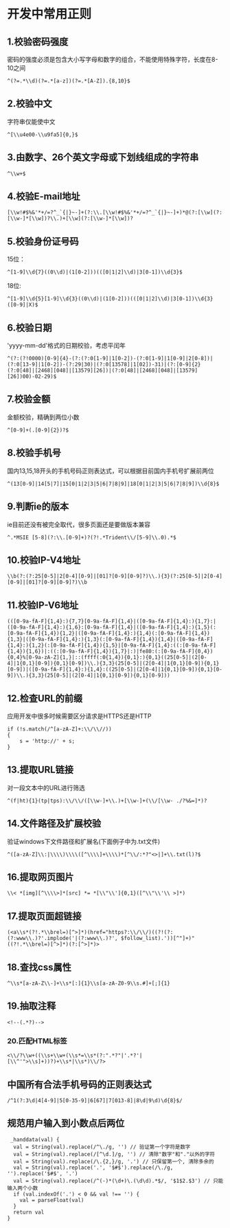# 开发中常用正则

## 1.校验密码强度
密码的强度必须是包含大小写字母和数字的组合，不能使用特殊字符，长度在8-10之间
```
^(?=.*\\d)(?=.*[a-z])(?=.*[A-Z]).{8,10}$
```

## 2.校验中文
字符串仅能使中文
```
^[\\u4e00-\\u9fa5]{0,}$
```

## 3.由数字、26个英文字母或下划线组成的字符串
```
^\\w+$
```

## 4.校验E-mail地址
```
[\\w!#$%&'*+/=?^_`{|}~-]+(?:\\.[\\w!#$%&'*+/=?^_`{|}~-]+)*@(?:[\\w](?:[\\w-]*[\\w])?\\.)+[\\w](?:[\\w-]*[\\w])?
```

## 5.校验身份证号码
15位：
```
^[1-9]\\d{7}((0\\d)|(1[0-2]))(([0|1|2]\\d)|3[0-1])\\d{3}$
```

18位:
```
^[1-9]\\d{5}[1-9]\\d{3}((0\\d)|(1[0-2]))(([0|1|2]\\d)|3[0-1])\\d{3}([0-9]|X)$
```

## 6.校验日期
'yyyy-mm-dd'格式的日期校验，考虑平闰年
```
^(?:(?!0000)[0-9]{4}-(?:(?:0[1-9]|1[0-2])-(?:0[1-9]|1[0-9]|2[0-8])|(?:0[13-9]|1[0-2])-(?:29|30)|(?:0[13578]|1[02])-31)|(?:[0-9]{2}(?:0[48]|[2468][048]|[13579][26])|(?:0[48]|[2468][048]|[13579][26])00)-02-29)$
```

## 7.校验金额
金额校验，精确到两位小数
```
^[0-9]+(.[0-9]{2})?$
```

## 8.校验手机号
国内13,15,18开头的手机号码正则表达式，可以根据目前国内手机号扩展前两位
```
^(13[0-9]|14[5|7]|15[0|1|2|3|5|6|7|8|9]|18[0|1|2|3|5|6|7|8|9])\\d{8}$
```

## 9.判断ie的版本
ie目前还没有被完全取代，很多页面还是要做版本兼容
```
^.*MSIE [5-8](?:\\.[0-9]+)?(?!.*Trident\\/[5-9]\\.0).*$
```

## 10.校验IP-V4地址
```
\\b(?:(?:25[0-5]|2[0-4][0-9]|[01]?[0-9][0-9]?)\\.){3}(?:25[0-5]|2[0-4][0-9]|[01]?[0-9][0-9]?)\\b
```

## 11.校验IP-V6地址
```
(([0-9a-fA-F]{1,4}:){7,7}[0-9a-fA-F]{1,4}|([0-9a-fA-F]{1,4}:){1,7}:|([0-9a-fA-F]{1,4}:){1,6}:[0-9a-fA-F]{1,4}|([0-9a-fA-F]{1,4}:){1,5}(:[0-9a-fA-F]{1,4}){1,2}|([0-9a-fA-F]{1,4}:){1,4}(:[0-9a-fA-F]{1,4}){1,3}|([0-9a-fA-F]{1,4}:){1,3}(:[0-9a-fA-F]{1,4}){1,4}|([0-9a-fA-F]{1,4}:){1,2}(:[0-9a-fA-F]{1,4}){1,5}|[0-9a-fA-F]{1,4}:((:[0-9a-fA-F]{1,4}){1,6})|:((:[0-9a-fA-F]{1,4}){1,7}|:)|fe80:(:[0-9a-fA-F]{0,4}){0,4}%[0-9a-zA-Z]{1,}|::(ffff(:0{1,4}){0,1}:){0,1}((25[0-5]|(2[0-4]|1{0,1}[0-9]){0,1}[0-9])\\.){3,3}(25[0-5]|(2[0-4]|1{0,1}[0-9]){0,1}[0-9])|([0-9a-fA-F]{1,4}:){1,4}:((25[0-5]|(2[0-4]|1{0,1}[0-9]){0,1}[0-9])\\.){3,3}(25[0-5]|(2[0-4]|1{0,1}[0-9]){0,1}[0-9]))
```

## 12.检查URL的前缀
应用开发中很多时候需要区分请求是HTTPS还是HTTP
```
if (!s.match(/^[a-zA-Z]+:\\/\\//))
{
    s = 'http://' + s;
}
```

## 13.提取URL链接
对一段文本中的URL进行筛选
```
^(f|ht){1}(tp|tps):\\/\\/([\\w-]+\\.)+[\\w-]+(\\/[\\w- ./?%&=]*)?
```

## 14.文件路径及扩展校验
验证windows下文件路径和扩展名(下面例子中为.txt文件)
```
^([a-zA-Z]\\:|\\\\)\\\\([^\\\\]+\\\\)*[^\\/:*?"<>|]+\\.txt(l)?$
```

## 16.提取网页图片
```
\\< *[img][^\\\\>]*[src] *= *[\\"\\']{0,1}([^\\"\\'\\ >]*)
```

## 17.提取页面超链接
```
(<a\\s*(?!.*\\brel=)[^>]*)(href="https?:\\/\\/)((?!(?:(?:www\\.)?'.implode('|(?:www\\.)?', $follow_list).'))[^"]+)"((?!.*\\brel=)[^>]*)(?:[^>]*)>
```

## 18.查找css属性
```
^\\s*[a-zA-Z\\-]+\\s*[:]{1}\\s[a-zA-Z0-9\\s.#]+[;]{1}
```

## 19.抽取注释
```
<!--(.*?)-->
```

### 20.匹配HTML标签
```
<\\/?\\w+((\\s+\\w+(\\s*=\\s*(?:".*?"|'.*?'|[\\^'">\\s]+))?)+\\s*|\\s*)\\/?>
```
## 中国所有合法手机号码的正则表达式
```
/^1(?:3\d|4[4-9]|5[0-35-9]|6[67]|7[013-8]|8\d|9\d)\d{8}$/
```

## 规范用户输入到小数点后两位
```
 _handdata(val) {
  val = String(val).replace(/^\./g, '') // 验证第一个字符是数字
  val = String(val).replace(/[^\d.]/g, '') // 清除"数字"和"."以外的字符
  val = String(val).replace(/\.{2,}/g, '.') // 只保留第一个, 清除多余的
  val = String(val).replace('.', '$#$').replace(/\./g, '').replace('$#$', '.')
  val = String(val).replace(/^(-)*(\d+)\.(\d\d).*$/, '$1$2.$3') // 只能输入两个小数
  if (val.indexOf('.') < 0 && val !== '') {
    val = parseFloat(val)
  }
  return val
}
```

